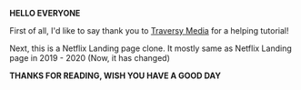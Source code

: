 **HELLO EVERYONE**

First of all, I'd like to say thank you to [Traversy Media](https://www.youtube.com/@TraversyMedia) for a helping tutorial!

Next, this is a Netflix Landing page clone. It mostly same as Netflix Landing page in 2019 - 2020 (Now, it has changed)

**THANKS FOR READING, WISH YOU HAVE A GOOD DAY**